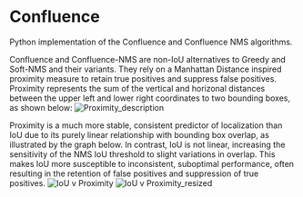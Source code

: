 # Confluence
Python implementation of the Confluence and Confluence NMS algorithms.

Confluence and Confluence-NMS are non-IoU alternatives to Greedy and Soft-NMS and their variants. They rely on a Manhattan Distance inspired proximity measure to retain true positives and suppress false positives. Proximity represents the sum of the vertical and horizonal distances between the upper left and lower right coordinates to two bounding boxes, as shown below:
![Proximity_description](https://user-images.githubusercontent.com/39542635/120127863-e6ee4f00-c203-11eb-83b5-4dcfcfbc0b23.PNG)

Proximity is a much more stable, consistent predictor of localization than IoU due to its purely linear relationship with bounding box overlap, as illustrated by the graph below. In contrast, IoU is not linear, increasing the sensitivity of the NMS IoU threshold to slight variations in overlap. This makes IoU more susceptible to inconsistent, suboptimal performance, often resulting in the retention of false positives and suppression of true positives.
![IoU v Proximity](https://user-images.githubusercontent.com/39542635/120128025-69770e80-c204-11eb-8695-6d43e9a3d109.png)
![IoU v Proximity_resized](https://user-images.githubusercontent.com/39542635/120128423-4436d000-c205-11eb-8233-6e8b4a6deb9d.png)

